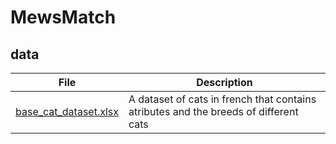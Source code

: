 # MewsMatch

## data


| File                                                               | Description                                                                          |
|--------------------------------------------------------------------|--------------------------------------------------------------------------------------|
| [base_cat_dataset.xlsx](./base_cat_dataset.xlsx) | A dataset of cats in french that contains atributes and the breeds of different cats |
